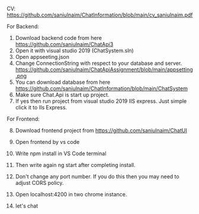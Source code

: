 CV: https://github.com/saniulnaim/ChatInformation/blob/main/cv_saniulnaim.pdf

For Backend:
1. Download backend code from here https://github.com/saniulnaim/ChatApi3 
2. Open it with visual studio 2019 (ChatSystem.sln)
3. Open appseeting.json
4. Change ConnectionString with respect to your database and server.
https://github.com/saniulnaim/ChatApiAssignment/blob/main/appsetting.png
5. You can download database from here https://github.com/saniulnaim/ChatInformation/blob/main/ChatSystem
6. Make sure Chat.Api is start up project.
7. If yes then run project from visual studio 2019 IIS express. Just simple click it to IIs Express.

For Frontend:

8.  Download frontend project from https://github.com/saniulnaim/ChatUI

9.  Open frontend by vs code
10. Write npm install in VS Code terminal
11. Then write again ng start after completing install.
12. Don't change any port number. If you do this then you may need to adjust CORS policy.
13. Open localhost:4200 in two chrome instance.
14. let's chat
